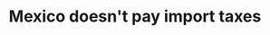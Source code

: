 ---
layout: facebook_post
title: Mexico doesn't pay import taxes
tags: [facebook, politics]
keywords: [trump, tax, import tax, tariff, Mexico]
facebook_post: https://www.facebook.com/joseph.hendrix.5/posts/10212072574871038
excerpt: Does Trump not realize that Mexico doesn't pay import taxes? We do...
---